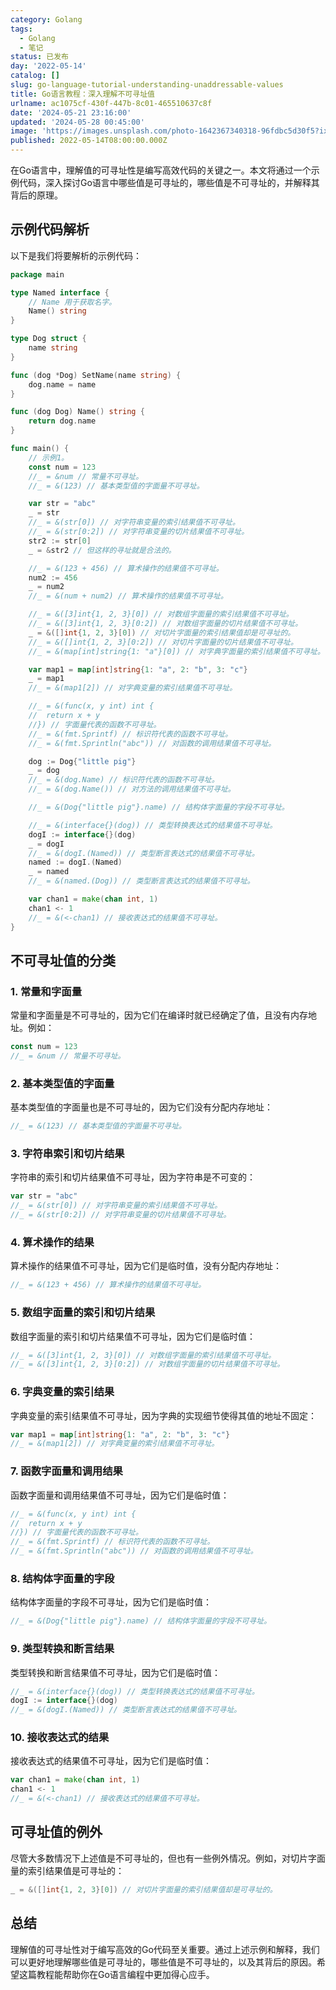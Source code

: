 ```yaml
---
category: Golang
tags:
  - Golang
  - 笔记
status: 已发布
day: '2022-05-14'
catalog: []
slug: go-language-tutorial-understanding-unaddressable-values
title: Go语言教程：深入理解不可寻址值
urlname: ac1075cf-430f-447b-8c01-465510637c8f
date: '2024-05-21 23:16:00'
updated: '2024-05-28 00:45:00'
image: 'https://images.unsplash.com/photo-1642367340318-96fdbc5d30f5?ixlib=rb-4.0.3&q=85&fm=jpg&crop=entropy&cs=srgb'
published: 2022-05-14T08:00:00.000Z
---
```


在Go语言中，理解值的可寻址性是编写高效代码的关键之一。本文将通过一个示例代码，深入探讨Go语言中哪些值是可寻址的，哪些值是不可寻址的，并解释其背后的原理。


## 示例代码解析


以下是我们将要解析的示例代码：


```go
package main

type Named interface {
	// Name 用于获取名字。
	Name() string
}

type Dog struct {
	name string
}

func (dog *Dog) SetName(name string) {
	dog.name = name
}

func (dog Dog) Name() string {
	return dog.name
}

func main() {
	// 示例1。
	const num = 123
	//_ = &num // 常量不可寻址。
	//_ = &(123) // 基本类型值的字面量不可寻址。

	var str = "abc"
	_ = str
	//_ = &(str[0]) // 对字符串变量的索引结果值不可寻址。
	//_ = &(str[0:2]) // 对字符串变量的切片结果值不可寻址。
	str2 := str[0]
	_ = &str2 // 但这样的寻址就是合法的。

	//_ = &(123 + 456) // 算术操作的结果值不可寻址。
	num2 := 456
	_ = num2
	//_ = &(num + num2) // 算术操作的结果值不可寻址。

	//_ = &([3]int{1, 2, 3}[0]) // 对数组字面量的索引结果值不可寻址。
	//_ = &([3]int{1, 2, 3}[0:2]) // 对数组字面量的切片结果值不可寻址。
	_ = &([]int{1, 2, 3}[0]) // 对切片字面量的索引结果值却是可寻址的。
	//_ = &([]int{1, 2, 3}[0:2]) // 对切片字面量的切片结果值不可寻址。
	//_ = &(map[int]string{1: "a"}[0]) // 对字典字面量的索引结果值不可寻址。

	var map1 = map[int]string{1: "a", 2: "b", 3: "c"}
	_ = map1
	//_ = &(map1[2]) // 对字典变量的索引结果值不可寻址。

	//_ = &(func(x, y int) int {
	//	return x + y
	//}) // 字面量代表的函数不可寻址。
	//_ = &(fmt.Sprintf) // 标识符代表的函数不可寻址。
	//_ = &(fmt.Sprintln("abc")) // 对函数的调用结果值不可寻址。

	dog := Dog{"little pig"}
	_ = dog
	//_ = &(dog.Name) // 标识符代表的函数不可寻址。
	//_ = &(dog.Name()) // 对方法的调用结果值不可寻址。

	//_ = &(Dog{"little pig"}.name) // 结构体字面量的字段不可寻址。

	//_ = &(interface{}(dog)) // 类型转换表达式的结果值不可寻址。
	dogI := interface{}(dog)
	_ = dogI
	//_ = &(dogI.(Named)) // 类型断言表达式的结果值不可寻址。
	named := dogI.(Named)
	_ = named
	//_ = &(named.(Dog)) // 类型断言表达式的结果值不可寻址。

	var chan1 = make(chan int, 1)
	chan1 <- 1
	//_ = &(<-chan1) // 接收表达式的结果值不可寻址。
}

```


## 不可寻址值的分类


### 1. 常量和字面量


常量和字面量是不可寻址的，因为它们在编译时就已经确定了值，且没有内存地址。例如：


```go
const num = 123
//_ = &num // 常量不可寻址。

```


### 2. 基本类型值的字面量


基本类型值的字面量也是不可寻址的，因为它们没有分配内存地址：


```go
//_ = &(123) // 基本类型值的字面量不可寻址。

```


### 3. 字符串索引和切片结果


字符串的索引和切片结果值不可寻址，因为字符串是不可变的：


```go
var str = "abc"
//_ = &(str[0]) // 对字符串变量的索引结果值不可寻址。
//_ = &(str[0:2]) // 对字符串变量的切片结果值不可寻址。

```


### 4. 算术操作的结果


算术操作的结果值不可寻址，因为它们是临时值，没有分配内存地址：


```go
//_ = &(123 + 456) // 算术操作的结果值不可寻址。

```


### 5. 数组字面量的索引和切片结果


数组字面量的索引和切片结果值不可寻址，因为它们是临时值：


```go
//_ = &([3]int{1, 2, 3}[0]) // 对数组字面量的索引结果值不可寻址。
//_ = &([3]int{1, 2, 3}[0:2]) // 对数组字面量的切片结果值不可寻址。

```


### 6. 字典变量的索引结果


字典变量的索引结果值不可寻址，因为字典的实现细节使得其值的地址不固定：


```go
var map1 = map[int]string{1: "a", 2: "b", 3: "c"}
//_ = &(map1[2]) // 对字典变量的索引结果值不可寻址。

```


### 7. 函数字面量和调用结果


函数字面量和调用结果值不可寻址，因为它们是临时值：


```go
//_ = &(func(x, y int) int {
//	return x + y
//}) // 字面量代表的函数不可寻址。
//_ = &(fmt.Sprintf) // 标识符代表的函数不可寻址。
//_ = &(fmt.Sprintln("abc")) // 对函数的调用结果值不可寻址。

```


### 8. 结构体字面量的字段


结构体字面量的字段不可寻址，因为它们是临时值：


```go
//_ = &(Dog{"little pig"}.name) // 结构体字面量的字段不可寻址。

```


### 9. 类型转换和断言结果


类型转换和断言结果值不可寻址，因为它们是临时值：


```go
//_ = &(interface{}(dog)) // 类型转换表达式的结果值不可寻址。
dogI := interface{}(dog)
//_ = &(dogI.(Named)) // 类型断言表达式的结果值不可寻址。

```


### 10. 接收表达式的结果


接收表达式的结果值不可寻址，因为它们是临时值：


```go
var chan1 = make(chan int, 1)
chan1 <- 1
//_ = &(<-chan1) // 接收表达式的结果值不可寻址。

```


## 可寻址值的例外


尽管大多数情况下上述值是不可寻址的，但也有一些例外情况。例如，对切片字面量的索引结果值是可寻址的：


```go
_ = &([]int{1, 2, 3}[0]) // 对切片字面量的索引结果值却是可寻址的。

```


## 总结


理解值的可寻址性对于编写高效的Go代码至关重要。通过上述示例和解释，我们可以更好地理解哪些值是可寻址的，哪些值是不可寻址的，以及其背后的原因。希望这篇教程能帮助你在Go语言编程中更加得心应手。

